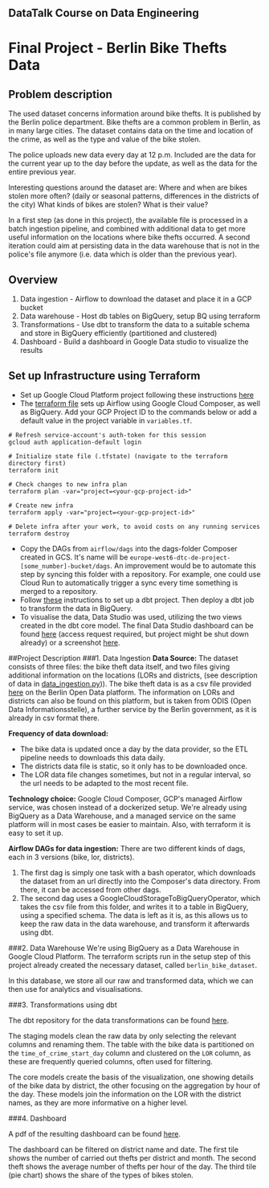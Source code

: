 ## DataTalk Course on Data Engineering
# Final Project - Berlin Bike Thefts Data

## Problem description
The used dataset concerns information around bike thefts. It is published by the Berlin police department. 
Bike thefts are a common problem in Berlin, as in many large cities.
The dataset contains data on the time and location of the crime, as well as the type and value of the bike stolen.

The police uploads new data every day at 12 p.m. Included are the data for the current year up to the day before the update, as well as the data for the entire previous year.

Interesting questions around the dataset are: Where and when are bikes stolen more often? 
(daily or seasonal patterns, differences in the districts of the city)
What kinds of bikes are stolen? What is their value?

In a first step (as done in this project), the available file is processed in a batch ingestion pipeline, 
and combined with additional data to get more useful information on the locations where bike thefts occurred. 
A second iteration could aim at persisting data in the data warehouse that is not in the police's file anymore 
(i.e. data which is older than the previous year).

## Overview

1. Data ingestion - Airflow to download the dataset and place it in a GCP bucket
2. Data warehouse - Host db tables on BigQuery, setup BQ using terraform
3. Transformations - Use dbt to transform the data to a suitable schema and store in BigQuery efficiently (partitioned and clustered)
4. Dashboard - Build a dashboard in Google Data studio to visualize the results

## Set up Infrastructure using Terraform

- Set up Google Cloud Platform project following these instructions [here](https://github.com/DataTalksClub/data-engineering-zoomcamp/blob/main/week_1_basics_n_setup/1_terraform_gcp/2_gcp_overview.md#initial-setup)
- The [terraform file](terraform/main.tf) sets up Airflow using Google Cloud Composer, as well as BigQuery.
Add your GCP Project ID to the commands below or add a default value in the project variable in `variables.tf`.
```shell
# Refresh service-account's auth-token for this session
gcloud auth application-default login

# Initialize state file (.tfstate) (navigate to the terraform directory first)
terraform init

# Check changes to new infra plan
terraform plan -var="project=<your-gcp-project-id>"
```

```shell
# Create new infra
terraform apply -var="project=<your-gcp-project-id>"
```

```shell
# Delete infra after your work, to avoid costs on any running services
terraform destroy
```
- Copy the DAGs from `airflow/dags` into the dags-folder Composer created in GCS. 
It's name will be `europe-west6-dtc-de-project-[some_number]-bucket/dags`.
An improvement would be to automate this step by syncing this folder with a repository.
For example, one could use Cloud Run to automatically trigger a sync every time something is merged to a repository.
- Follow [these](https://github.com/DataTalksClub/data-engineering-zoomcamp/blob/main/week_4_analytics_engineering/dbt_cloud_setup.md)
instructions to set up a dbt project. Then deploy a dbt job to transform the data in BigQuery.
- To visualise the data, Data Studio was used, utilizing the two views created in the dbt core model. 
The final Data Studio dashboard can be found [here](https://datastudio.google.com/u/2/reporting/4b982c64-0df8-417a-8ba9-67f5ee78f065/page/ligqC) 
(access request required, but project might be shut down already) or a screenshot [here](berlin_bike_data_dashboard.pdf).

##Project Description
###1. Data Ingestion
**Data Source:**
The dataset consists of three files: the bike theft data itself, and two files giving additional information on the locations (LORs and districts, 
(see description of data in [data_ingestion.py](airflow/dags/data_ingestion.py))).
The bike theft data is as a csv file provided [here](https://daten.berlin.de/datensaetze/fahrraddiebstahl-berlin) on the Berlin Open Data platform.
The information on LORs and districts can also be found on this platform,
but is taken from ODIS (Open Data Informationsstelle), a further service by the Berlin government, as it is already in csv format there.

**Frequency of data download:**
- The bike data is updated once a day by the data provider, so the ETL pipeline needs to downloads this data daily. 
- The districts data file is static, so it only has to be downloaded once.
- The LOR data file changes sometimes, but not in a regular interval, so the url needs to be adapted to the most recent file.

**Technology choice:**
Google Cloud Composer, GCP's managed Airflow service, was chosen instead of a dockerized setup. 
We're already using BigQuery as a Data Warehouse, and a managed service on the same platform will
in most cases be easier to maintain. Also, with terraform it is easy to set it up.

**Airflow DAGs for data ingestion:**
There are two different kinds of dags, each in 3 versions (bike, lor, districts). 
1. The first dag is simply one task with a bash operator, which downloads the dataset 
from an url directly into the Composer's data directory. From there, it can be accessed from other dags.
2. The second dag uses a GoogleCloudStorageToBigQueryOperator, which takes the csv file from this folder,
and writes it to a table in BigQuery, using a specified schema. The data is left as it is, as
this allows us to keep the raw data in the data warehouse, and transform it afterwards using dbt.

###2. Data Warehouse
We're using BigQuery as a Data Warehouse in Google Cloud Platform. The terraform scripts run in the 
setup step of this project already created the necessary dataset, called `berlin_bike_dataset`.

In this database, we store all our raw and transformed data, which we can then use for analytics and visualisations.

###3. Transformations using dbt

The dbt repository for the data transformations can be found [here](https://github.com/krisnej/dtc-de-project-dbt).

The staging models clean the raw data by only selecting the relevant columns and renaming them.
The table with the bike data is partitioned on the `time_of_crime_start_day` column 
and clustered on the `LOR` column, as these are frequently queried columns, often used 
for filtering.

The core models create the basis of the visualization, one showing details of the bike data 
by district, the other focusing on the aggregation by hour of the day.
These models join the information on the LOR with the district names, as they are more 
informative on a higher level.

###4. Dashboard

A pdf of the resulting dashboard can be found [here](berlin_bike_data_dashboard.pdf).

The dashboard can be filtered on district name and date. The first tile shows the number of carried out thefts per district and month.
The second theft shows the average number of thefts per hour of the day.
The third tile (pie chart) shows the share of the types of bikes stolen.

